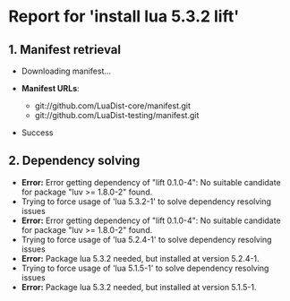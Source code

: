 # Report for 'install lua 5.3.2 lift'


## 1. Manifest retrieval

- Downloading manifest...

- **Manifest URLs**:
    - git://github.com/LuaDist-core/manifest.git
    - git://github.com/LuaDist-testing/manifest.git
- Success

## 2. Dependency solving

- **Error:** Error getting dependency of "lift 0.1.0-4": No suitable candidate for package "luv >= 1.8.0-2" found.
- Trying to force usage of 'lua 5.3.2-1' to solve dependency resolving issues
- **Error:** Error getting dependency of "lift 0.1.0-4": No suitable candidate for package "luv >= 1.8.0-2" found.
- Trying to force usage of 'lua 5.2.4-1' to solve dependency resolving issues
- **Error:** Package lua 5.3.2 needed, but installed at version 5.2.4-1.
- Trying to force usage of 'lua 5.1.5-1' to solve dependency resolving issues
- **Error:** Package lua 5.3.2 needed, but installed at version 5.1.5-1.
